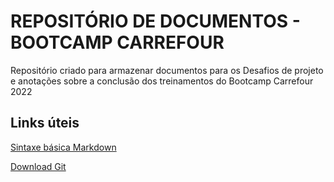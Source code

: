 # REPOSITÓRIO DE DOCUMENTOS - BOOTCAMP CARREFOUR
Repositório criado para armazenar documentos para os Desafios de projeto e anotações sobre a conclusão dos treinamentos do Bootcamp Carrefour 2022


## Links úteis
[Sintaxe básica Markdown](https://www.markdownguide.org/basic-syntax/)

[Download Git](https://git-scm.com/downloads)
